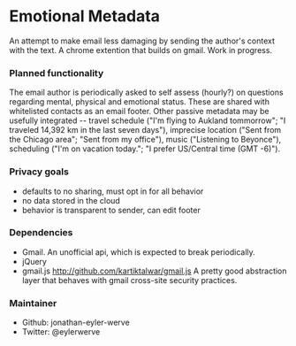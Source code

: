 # Emotional Metadata

An attempt to make email less damaging by sending the author's context with the text. A chrome extention that builds on gmail. Work in progress.

### Planned functionality

The email author is periodically asked to self assess (hourly?) on questions regarding mental, physical and emotional status. These are shared with whitelisted contacts as an email footer. Other passive metadata may be usefully integrated -- travel schedule ("I'm flying to Aukland tommorrow"; "I traveled 14,392 km in the last seven days"), imprecise location ("Sent from the Chicago area"; "Sent from my office"), music ("Listening to Beyonce"), scheduling ("I'm on vacation today."; "I prefer US/Central time (GMT -6)").

### Privacy goals

- defaults to no sharing, must opt in for all behavior
- no data stored in the cloud
- behavior is transparent to sender, can edit footer

### Dependencies

- Gmail. An unofficial api, which is expected to break periodically. 
- jQuery 
- gmail.js http://github.com/kartiktalwar/gmail.js A pretty good abstraction layer that behaves with gmail cross-site security practices. 

### Maintainer

- Github: jonathan-eyler-werve 
- Twitter: @eylerwerve 




